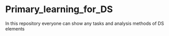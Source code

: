 # Primary_learning_for_DS
In this repository everyone can show any tasks and analysis methods of DS elements
